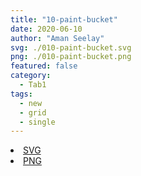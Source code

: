 ```yaml
---
title: "10-paint-bucket"
date: 2020-06-10
author: "Aman Seelay"
svg: ./010-paint-bucket.svg
png: ./010-paint-bucket.png
featured: false
category:
  - Tab1
tags:
  - new
  - grid
  - single
---
```

<li><a href="./010-paint-bucket.svg" download className="btn-svg">SVG</a></li>
<li><a href="./010-paint-bucket.png" download className="btn-png">PNG</a></li>
